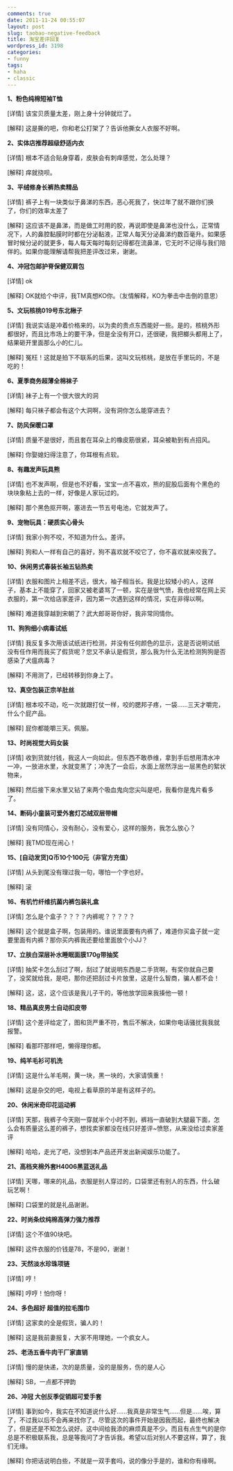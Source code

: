 ```yaml
---
comments: true
date: 2011-11-24 00:55:07
layout: post
slug: taobao-negative-feedback
title: 淘宝差评回复
wordpress_id: 3198
categories:
- funny
tags:
- haha
- classic
---
```


**1、粉色纯棉短袖T恤**

[详情] 该宝贝质量太差，刚上身十分钟就烂了。

[解释] 这是撕的吧，你和老公打架了？告诉他撕女人衣服不好啊。

**2、实体店推荐超级舒适内衣**

[详情] 根本不适合贴身穿着，皮肤会有刺痒感觉，怎么处理？

[解释] 痒就挠呗。



**3、平绒修身长裤热卖精品**

[详情] 裤子上有一块类似于鼻涕的东西，恶心死我了，快过年了就不跟你们换了，你们的效率太差了

[解释] 这应该不是鼻涕，而是做工时用的胶，再说即使是鼻涕也没什么，正常情况下，人的鼻腔黏膜时时都在分泌黏液，正常人每天分泌鼻涕约数百毫升。如果感冒时候分泌的就更多，每人每天每时每刻记得都在流鼻涕，它无时不记得与我们陪伴的。如果你能理解请帮我把差评改过来，谢谢。

**4、冲冠包邮护脊保健双肩包**

[详情] ok

[解释] OK就给个中评，我TM真想KO你。（友情解释，KO为拳击中击倒的意思）

**5、文玩核桃019号东北楸子**

[详情] 我说实话是冲着价格来的，以为卖的贵点东西能好一些。是的，核桃外形都很好，而且比市场上的要干净，但是全没有开口，还很硬，我把榔头都用上了，结果砸开里面那么小的仁儿。

[解释] 冤枉！这就是拍下不联系的后果，这叫文玩核桃，是放在手里玩的，不是吃的！

**6、夏季商务超薄全棉袜子**

[详情] 袜子上有一个很大很大的洞

[解释] 每只袜子都会有这个大洞啊，没有洞你怎么能穿进去？

**7、防风保暖口罩**

[详情] 质量不是很好，而且套在耳朵上的橡皮筋很紧，耳朵被勒到有点招风。

[解释] 你娶媳妇得注意了，你耳根有点软。

**8、有趣发声玩具熊**

[详情] 也不发声啊，但是也不好看，宝宝一点不喜欢，熊的屁股后面有个黑色的块块象粘上去的一样，好像是人家玩过的。

[解释] 那个黑色抠开啊，塞进去一节五号电池，它就发声了。

**9、宠物玩具：硬质实心骨头**

[详情] 我家小狗不咬，不知道为什么。差评。

[解释] 狗和人一样有自己的喜好，狗不喜欢就不咬它了，你不喜欢就来咬我了。

**10、休闲男式春装长袖五钻热卖**

[详情] 衣服和图片上相差不远，很大，袖子相当长。我是比较矮小的人，这样子，基本上不能穿了，回家又被老婆骂了一顿，实在是很气愤，我也经常在网上买衣服的，第一次给店家差评，因为第一次遇到这样的情况，实在非得以啊。

[解释] 难道我穿越到宋朝了？武大郎哥哥你好，我非常同情你。

**11、狗狗细小病毒试纸**

[详情] 我反复多次用该试纸进行检测，并没有任何颜色的显示，这是否说明试纸没有任作用而我买了假货呢？您又不承认是假货，那么我为什么无法检测狗狗是否感染了犬瘟病毒？

[解释] 不用测了，已经转移到你身上了。

**12、真空包装正宗羊肚丝**

[详情] 根本咬不动，吃一次就跟打仗一样，咬的腮邦子疼，一袋……三天才嚼完，什么个屁产品。

[解释] 屁你都能嚼三天。佩服。

**13、时尚视觉大码女装**

[详情] 收到货就付钱，我这人一向如此，但东西不敢恭维，拿到手后想用清水冲一冲，一放进水里，水就变黑了；冲洗了一会后，水面上居然浮出一层黑色的絮状物来，

[解释] 然后接下来水里又钻了来两个吸血鬼向您尖叫是吧，我看你是鬼片看多了。

**14、断码小童装可爱外套灯芯绒双层带帽**

[详情] 没有同情心，没有耐心，没有爱心，这样的服务，我怎么放心？

[解释] 我TMD现在闹心！

**15、[自动发货]Q币10个100元（非官方充值）**

[详情] 从头到尾没有理过我一句，哪怕一个字也好。

[解释] 滚

**16、有机竹纤维抗菌内裤包装礼盒**

[详情] 怎么是个盒子？？？？内裤呢？？？？？

[解释] 这个就是盒子啊，包装用的。谁说里面要有内裤了，难道你买盒子就一定要里面有内裤？那你买内裤我还要给里面放个小JJ？

**17、立肤白深层补水睡眠面膜170g带抽奖**

[详情] 抽奖卡怎么刮过了啊，刮过了就说明东西是二手货啊，有奖你就自己要了，没奖就给我，是吧，那你还把刮过卡片放里，这是什么智商，骗人都不会！

[解释] 这，这，这个应该是我儿子干的，等他放学回来我揍他一顿！

**18、精品真皮男士自动扣皮带**

[详情] 这个差评给定了，图和货严重不符，售后不解决，如果你电话骚扰我我就报警。

[解释] 看那吓那样吧，懒得理你都。

**19、纯羊毛衫可机洗**

[详情] 这是什么羊毛啊，黄一块，黑一块的，大家请慎重！

[解释] 这是杂交的吧，电视上看草原的羊是有这样子的。

**20、休闲米奇印花运动裤**

[详情] 天那，我裤子今天刚一穿就半个小时不到，裤裆一直破到大腿最下面，怎么会有质量这么差的裤子，想找卖家都没在线只好差评~愤怒，从来没给过卖家差评

[解释] 哈哈，走光了吧，没想到本产品还开发出新闻娱乐功能了。

**21、高档夹棉外套H4006黑蓝送礼品**

[详情] 天哪，哪来的礼品，衣服是别人穿过的，口袋里还有别人的东西，什么破玩艺啊！

[解释] 口袋里的就是礼品谢谢。

**22、时尚条纹纯棉高弹力强力推荐**

[详情] 这个不值90块吧。

[解释] 这件衣服的价钱是78，不是90，谢谢！

**23、天然淡水珍珠项链**

[详情] 哼！

[解释] 哼哼！怕你呀！

**24、多色超好 超值的拉毛围巾**

[详情] 这家卖的全是假货，骗人的！

[解释] 这是我前妻报复，大家不用理她，一个疯女人。

**25、老汤五香牛肉干厂家直销**

[详情] 慢的是快递，次的是质量，没的是服务，伤的是人心

[解释] SB，一点都不押韵

**26、冲冠 大创反季促销超可爱手套**

[详情] 事到如今，我实在不知道说什么好……我真是非常生气……但是……唉，算了，不过我以后不会再来找你了。尽管这次的事件开始是因我而起，最终也解决了，但是还是不知怎么说好。这中间给我添的麻烦真是不少。而且有点生气的是你总是不积极联系我，总是等我问了才告诉我。希望以后对别人不要这样，算了，我们无缘。

[解释] 你把话说明白些，不就是一双手套吗，说的像分手是的，谁和你有缘啊。
